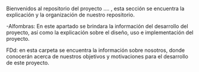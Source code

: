 Bienvenidos al repositorio del proyecto .... , esta sección se encuentra 
la explicación y la organización de nuestro repositorio.

-Alfombras: En este apartado se brindara la información del desarrollo del proyecto, así como la explicación sobre el diseño, uso e implementación del proyecto.

FDd: en esta carpeta se encuentra la información sobre nosotros, donde conocerán acerca de nuestros objetivos y motivaciones para el desarrollo de este proyecto. 
